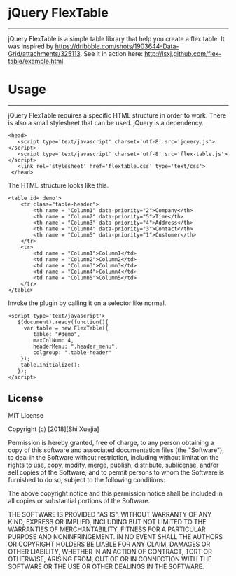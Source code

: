 # jQuery FlexTable
---
jQuery FlexTable is a simple table library that help you create a flex table.
It was inspired by https://dribbble.com/shots/1903644-Data-Grid/attachments/325113.
See it in action here: http://lsxj.github.com/flex-table/example.html



# Usage
---
jQuery FlexTable requires a specific HTML structure in order to work. There is also a small stylesheet that can be used. jQuery is a dependency.

```
<head>
   <script type='text/javascript' charset='utf-8' src='jquery.js'></script>
   <script type='text/javascript' charset='utf-8' src='flex-table.js'></script>
   <link rel='stylesheet' href='flextable.css' type='text/css'>
 </head>
```

The HTML structure looks like this.

```
<table id='demo'>
    <tr class="table-header">
        <th name = "Column1" data-priority="2">Company</th>
        <th name = "Column2" data-priority="5">Time</th>
        <th name = "Column3" data-priority="4">Address</th>
        <th name = "Column4" data-priority="3">Contact</th>
        <th name = "Column5" data-priority="1">Customer</th>
    </tr>
    <tr>
        <td name = "Column1">Column1</td>
        <td name = "Column2">Column2</td>
        <td name = "Column3">Column3</td>
        <td name = "Column4">Column4</td>
        <td name = "Column5">Column5</td>
    </tr>
</table>
```

Invoke the plugin by calling it on a selector like normal.

```
<script type='text/javascript'>
   $(document).ready(function(){
     var table = new FlexTable({
        table: "#demo",
        maxColNum: 4,
        headerMenu: ".header_menu",
        colgroup: ".table-header"
    });
    table.initialize();
   });
</script>
```

License
---

MIT License

Copyright (c) [2018][Shi Xuejia]

Permission is hereby granted, free of charge, to any person obtaining a copy
of this software and associated documentation files (the "Software"), to deal
in the Software without restriction, including without limitation the rights
to use, copy, modify, merge, publish, distribute, sublicense, and/or sell
copies of the Software, and to permit persons to whom the Software is
furnished to do so, subject to the following conditions:

The above copyright notice and this permission notice shall be included in all
copies or substantial portions of the Software.

THE SOFTWARE IS PROVIDED "AS IS", WITHOUT WARRANTY OF ANY KIND, EXPRESS OR
IMPLIED, INCLUDING BUT NOT LIMITED TO THE WARRANTIES OF MERCHANTABILITY,
FITNESS FOR A PARTICULAR PURPOSE AND NONINFRINGEMENT. IN NO EVENT SHALL THE
AUTHORS OR COPYRIGHT HOLDERS BE LIABLE FOR ANY CLAIM, DAMAGES OR OTHER
LIABILITY, WHETHER IN AN ACTION OF CONTRACT, TORT OR OTHERWISE, ARISING FROM,
OUT OF OR IN CONNECTION WITH THE SOFTWARE OR THE USE OR OTHER DEALINGS IN THE
SOFTWARE.
